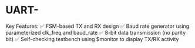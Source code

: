 # UART-
Key Features:
 ✅ FSM-based TX and RX design
 ✅ Baud rate generator using parameterized clk_freq and baud_rate
 ✅ 8-bit data transmission (no parity bit)
 ✅ Self-checking testbench using $monitor to display TX/RX activity
